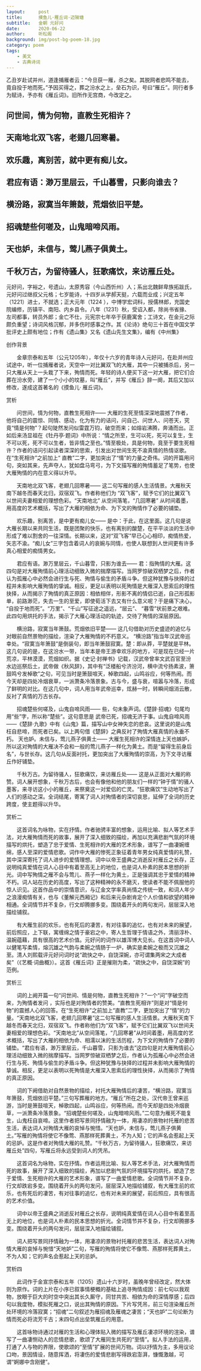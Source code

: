 ```yaml
---
layout:     post
title:      摸鱼儿·雁丘词·迈陂塘
subtitle:   金朝 元好问
date:       2020-06-22
author:     听松阁
background: img/post-bg-poem-18.jpg
category: poem
tags:
    - 美文
    - 古典诗词
---
```


乙丑岁赴试并州，道逢捕雁者云：“今旦获一雁，杀之矣。其脱网者悲鸣不能去，竟自投于地而死。”予因买得之，葬之汾水之上，垒石为识，号曰“雁丘”。同行者多为赋诗，予亦有《雁丘词》。旧所作无宫商，今改定之。

## 问世间，情为何物，直教生死相许？
## 天南地北双飞客，老翅几回寒暑。
## 欢乐趣，离别苦，就中更有痴儿女。
## 君应有语：渺万里层云，千山暮雪，只影向谁去？
## 横汾路，寂寞当年箫鼓，荒烟依旧平楚。
## 招魂楚些何嗟及，山鬼暗啼风雨。
## 天也妒，未信与，莺儿燕子俱黄土。
## 千秋万古，为留待骚人，狂歌痛饮，来访雁丘处。



元好问，字裕之，号遗山，太原秀容（今山西忻州）人；系出北魏鲜卑族拓跋氏，元好问过继叔父元格；七岁能诗，十四岁从学郝天挺，六载而业成；兴定五年（1221）进士，不就选；正大元年（1224 ），中博学宏词科，授儒林郎，充国史院编修，历镇平、南阳、内乡县令。八年（1231）秋，受诏入都，除尚书省掾、左司都事，转员外郎；金亡不仕，元宪宗七年卒于获鹿寓舍；工诗文，在金元之际颇负重望；诗词风格沉郁，并多伤时感事之作。其《论诗》绝句三十首在中国文学批评史上颇有地位；作有《遗山集》又名《遗山先生文集》，编有《中州集》



创作背景

　　金章宗泰和五年（公元1205年），年仅十六岁的青年诗人元好问，在赴并州应试途中，听一位捕雁者说，天空中一对比翼双飞的大雁，其中一只被捕杀后，另一只大雁从天上一头栽了下来，殉情而死。年轻的诗人便买下这一对大雁，把它们合葬在汾水旁，建了一个小小的坟墓，叫“雁丘”，并写《雁丘》辞一阕，其后又加以修改，遂成这首著名的《摸鱼儿· 雁丘词》。





赏析

　　问世间，情为何物，直教生死相许—— 大雁的生死至情深深地震撼了作者，他将自己的震惊、同情、感动，化为有力的诘问，问自己、问世人、问苍天，究竟“情是何物”？起句陡然发问似雷霆万钧，破空而来；如熔岩沸腾，奔涌而出。正如后来汤显祖在《牡丹亭·题词》中所说：“情之所至，生可以死，死可以复生，生不可以死，死不可以生者，皆非情之至也。”情至极处，具是何物，竟至于要生死相许？作者的诘问引起读者深深的思索，引发出对世间生死不渝真情的热情讴歌。在“生死相许”之前加上“ 直教”二字，更加突出了“情”的力量之奇伟。词的开篇用问句，突如其来，先声夺人，犹如盘马弯弓，为下文描写雁的殉情蓄足了笔势，也使大雁殉情的内在意义得以升华。

　　天南地北双飞客，老翅几回寒暑—— 这二句写雁的感人生活情景。大雁秋天南下越冬而春天北归，双宿双飞。作者称他们为 “双飞客”，赋予它们的比翼双飞以世间夫妻相爱的理想色彩。“天南地北” 从空间落笔，“几回寒暑” 从时间着墨，用高度的艺术概括，写出了大雁的相依为命、为下文的殉情作了必要的铺垫。

　　欢乐趣，别离苦，是中更有痴儿女—— 是中：于此，在这里面。这几句是说大雁长期以来共同生活，既是团聚的快乐，也有离别的酸楚，在平平淡淡的生活中形成了难以割舍的一往深情。长期以来，这对“双飞客”早已心心相印，痴情热爱，矢志不渝。“痴儿女”三字包含着词人的哀婉与同情，也使人联想到人世间更有许多真心相爱的痴情男女。

　　君应有语。渺万里层云，千山暮雪，只影为谁去—— 君：指殉情的大雁。这四句是对大雁殉情前心理活动细致入微的揣摩描写。当网罗惊破双栖梦之后，作者认为孤雁心中必然会进行生与死、殉情与偷生的矛盾斗争。但这种犹豫与抉择的过程并未影响大雁殉情的挚诚。相反，更足以表明以死殉情是大雁深入思索后的理性抉择，从而揭示了殉情的真正原因：相依相伴，形影不离的情侣已逝，自己形孤影单，前路渺茫，失去一生的至爱，即使荀活下去又有什么意义呢？于是痛下决心， “自投于地而死”。“万里”、“千山”写征途之遥远，“层云”、 “暮雪”状前景之艰难。此四句用烘托的手法，揭示了大雁心理活动的轨迹，交待了殉情的深层原因。

　　横汾路，寂寞当年箫鼓。荒烟依旧平楚—— 这几句借助对历史盛迹的追忆与对眼前自然景物的描绘，渲染了大雁殉情的不朽意义。 “横汾路”指当年汉武帝巡幸处。“寂寞当年箫鼓”是倒装句，即当年箫鼓寂寞。楚：即从莽，平楚就是平林。这几句说的是，在这汾水一带，当年本是帝王游幸欢乐的地方，可是现在已经一片荒凉，平林漠漠，荒烟如织。据《史记·封禅书》记载，汉武帝曾率文武百官至汾水边巡祭后土，武帝做《秋风辞》，其中有“泛楼船兮济汾河，横中流兮扬素波，箫鼓鸣兮发棹歌”之句，可见当时是箫鼓喧天，棹歌四起，山鸣谷应，何等热闹。而今天却是四处冷烟衰草，一派萧条冷落景象。古与今，盛与衰，喧嚣与冷落，形成了鲜明的对比。在这几句中，词人用当年武帝巡幸，炫赫一时，转瞬间烟消云散，反衬了真情的万古长存。

　　招魂楚些何嗟及，山鬼自啼风雨—— 些，句未象声词。《楚辞·招魂》句尾均用“些”字，所以称“楚些”。这句意思是 武帝已死，招魂无济于事。山鬼自啼风雨——《楚辞·九歌》中有《山鬼》篇，描写山中女神失恋的悲哀。这里说的是山鬼枉自悲啼，而死者已矣。以上两句借《楚辞》之典反衬了殉情大雁真情的永垂不朽。 天也妒。未信与，莺儿燕子俱黄土—— 大雁生死相许的深情连上天也嫉妒，所以这对殉情的大雁决不会和一般的莺儿燕子一样化为黄土。而是“留得生前身后名”，与世长存。这几句从反面衬托，更加突出了大雁殉情的崇高，为下文寻访雁丘作好铺垫。

　　千秋万古。为留待骚人，狂歌痛饮，来访雁丘处—— 这是从正面对大雁的称赞。词人展开想象，千秋万古后，也会有像他和他的朋友们一样的“钟于情”的骚人墨客，来寻访这小小的雁丘，来祭奠这一对爱侣的亡灵。“狂歌痛饮”生动地写出了人们的感动之深。全词结尾，寄寓了词人对殉情者的深切哀思，延伸了全词的历史跨度，使主题得以升华。 





赏析二

　　这首词名为咏物，实在抒情。作者驰骋丰富的想象，运用比喻、拟人等艺术手法，对大雁殉情而死的故事，展开了深入细致的描绘，再加以充满悲剧气氛的环境描写的烘托，塑造了忠于爱情、生死相许的大雁的艺术形象，谱写了一曲凄婉缠绵，感人至深的爱情悲歌。词作中大雁的惨死正象征着青年男女纯真爱情的礼赞，其中深深寄托了词人进步的爱情理想。词中以帝王盛典之消逝反衬雁丘之长存，正说明纯真爱情在词人心目中有着至高无上的地位，也是词人朴素的民本思想的折光。词中写殉情之雁不会与莺儿、燕子一样化为黄土，正是强调其忠于爱情的精神不朽。词人站在历史的高度，写出了这种精神的永不磨灭，使读者不能不佩服他的惊人识见。这首作品中的崇情意识，与辽金文学率真尚情之传统一致，和词人年少之浪漫痴情有关，也与《董解元西厢记》和后来元杂剧肯定个人价值和欲望的精神相通。全词情节并不复杂，行文却腾挪多变。围绕着开头的两句发问，层层深入地描绘铺叙。

　　有大雁生前的欢乐，也有死后的凄苦，有对往事的追忆，也有对未来的展望，前后照应，上下联，寓缠绵之情于豪宕之中，寄人生哲理于情语之外，清丽淳朴、温婉蕴藉，具有很高的艺术价值。元好问的词作以雄浑博大见长。在这首词中词人以健笔写柔情，熔沉雄之气韵与柔婉之情肠于一炉，确实是柔婉之极而又沉雄之至。清人刘熙载评元好问词时说“疏快之中，自饶深婉，亦可谓集两宋之大成者矣”（《艺概·词曲概》）。这首《雁丘词》正是摧刚为柔，“疏快之中，自饶深婉”的范例。





赏析三

　　词的上阙开篇一句“问世间、情是何物，直教生死相许？”一个“问”字破空而来，为殉情者发问 ，实际也是对殉情者的赞美。“直教生死相许”则是对“情是何物”的震撼人心的回答。在“生死相许”之前加上“直教”二字，更加突出了“情”的力量。“天南地北双飞客，老翅几回寒暑”这二句写雁的感人生活情景。大雁秋天南下越冬而春天北归，双宿双飞。作者称他们为“双飞客”，赋予它们比翼双飞以世间夫妻相爱的理想色彩。“天南地北”从空间落笔，“几回寒暑”从时间着墨，用高度的艺术概括，写出了大雁的相依为命、相濡以沫的生活历程，为下文的殉情作了必要的铺垫。“君应有语，渺万里层云，千山暮雪，只影为谁去”这四句是对大雁殉情前心理活动细致入微的揣摩描写。当网罗惊破双栖梦之后，作者认为孤雁心中必然会进行生与死、殉情与偷生的矛盾斗争。但这种犹豫与抉择的过程并未影响大雁殉情的挚诚。相反，更足以表明以死殉情是大雁深入思索后的理性抉择，从而揭示了殉情的真正原因。

　　词的下阙借助对自然景物的描绘，衬托大雁殉情后的凄苦，“横汾路，寂寞当年箫鼓，荒烟依旧平楚。”三句写葬雁的地方。“雁丘”所在之处，汉代帝王曾来巡游，当时是箫鼓喧天，棹歌四起，山鸣谷应，何等热闹。而今天却是四处冷烟衰草，一派萧条冷落景象。“招魂楚些何嗟及，山鬼暗啼风雨。”二句意为雁死不能复生，山鬼枉自哀啼。这里作者把写景同抒情融为一体，用凄凉的景物衬托雁的悲苦生活，表达词人对殉情大雁的哀悼与惋惜。“天也妒，未信与，莺儿燕子俱黄土。”写雁的殉情将使它不像莺、燕那样死葬黄土，不为人知；它的声名会惹起上天的忌妒。这是作者对殉情大雁的礼赞。“千秋万古，为留待骚人，狂歌痛饮，来访雁丘处”四句，写雁丘将永远受到词人的凭吊。

　　这首词名为咏物，实在抒情。作者运用比喻、拟人等艺术手法，对大雁殉情而死的故事，展开了深入细致的描绘，再加以悲剧气氛的环境描写的烘托，塑造了忠于爱情、生死相许的大雁的艺术形象，谱写了一曲爱情悲歌。全词情节并不复杂，行文却跌宕多变。围绕着开头的两句发问，层层深入地描绘铺叙，有大雁生前的欢乐，也有死后的凄苦，有对往事的追忆，也有对未来的展望，前后照应，具有很高的艺术价值。

　　词中以帝王盛典之消逝反衬雁丘之长存，说明纯真爱情在词人心目中有着至高无上的地位，也是词人朴素的民本思想的折光。全词情节并不复杂，行文却腾挪多变。围绕着开头的两句发问，层层深入地描绘铺叙。

　　词人把写景同抒情融为一体，用凄凉的景物衬托雁的悲苦生活，表达词人对殉情大雁的哀悼与惋惜“天地妒”二句，写雁的殉情将使它不像莺、燕那样死葬黄土，不为人知；它的声名会惹起上天的忌妒。





赏析四

　　此词作于金宣宗泰和五年（1205）遗山十六岁时，虽晚年曾经改定，然大体则为原作。词的上片在小序已叙事情梗概的基础上追寻殉情成因：前七句以我观物，放眼于巨大的时空中突出其长久厮守，同甘共苦、相依为命的深情厚感；后四句以我度物，模拟死雁之口，说出其殉情的原因。下片写凭吊，前三句渲染雁丘所处环境的冷落寂寞；“招魂”二句叙述为雁招魂及雁魂之凄苦；“天也妒”二句论断为情而死必将流芳千古；末四句点出垒筑雁丘的用意。

　　这首咏物诗通过对雁的生活和心理体贴入微的描写及雁丘凄凉环境的渲染，谱写了一曲凄恻动人的恋情悲歌，歌颂了大雁同生共死的“至情”。拟人手法的运用，打通了人与物的界限，使歌颂的“至情”扩展的世间万物。词以抒情为主，多用议论口吻，景因情设，随意挥洒，将凄伤的爱情悲剧写得跌宕澎湃，慷慨激越，可谓“婀娜中含刚健”。
